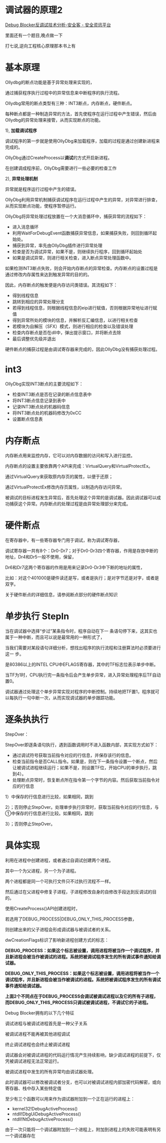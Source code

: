 # 调试器的原理2

[Debug Blocker反调试技术分析-安全客 - 安全资讯平台](https://www.anquanke.com/post/id/100115)

里面还有一个题目,晚点做一下

打七说,逆向工程核心原理那本书上有

# 基本原理

Ollydbg的断点功能是基于异常处理来实现的，

通过捕获程序执行过程中的异常信息来中断程序的执行流程。

Ollydbg常用的断点类型有三种：INT3断点，内存断点，硬件断点。

每种断点都是一种制造异常的方法，首先使程序在运行过程中产生错误，然后由Ollydbg的异常处理来接管，从而实现断点的功能。

1), **加载调试程序**

调试程序的第一步就是使用OllyDbg来加载程序，加载的过程是通过创建新进程来完成的。

OllyDbg通过CreateProcess以**调试**的方式开启新进程。

在创建调成程序前，OllyDbg需要进行一些必要的检查工作

2), **异常处理机制**

异常就是程序运行过程中产生的错误。

OllyDbg利用异常机制捕获调试程序在运行过程中产生的异常，对异常进行排查，从而实现断点功能，使程序暂停运行。

OllyDbg将异常处理过程放置在一个大消息循环中，捕获异常的流程如下：

- 进入消息循环
- 利用WaitForDebugEvent函数捕获异常信息，如果捕获失败，则回到循环起始处。
- 捕获到异常，率先由OllyDbg插件进行异常处理
- 检查是否为调试异常，如果不是，则继续执行程序，回到循环起始处
- 如果是调试异常，则进行相关检查，进入断点异常处理函数中。

如果检测INT3断点失败，则会开始内存断点的异常检查。内存断点的设置过程是通过修改内存属性来达到触发异常的目的的。

因此，内存断点的触发便是内存访问类错误。其流程如下：

- 得到线程信息
- 跳转到相应的异常处理分支
- 若得到线程信息，则根据线程信息的eip进行赋值，否则根据异常地址进行赋值
- 得到异常所处的模块的信息，并解析反汇编信息，以进行相关检查
- 若模块为自解压（SFX）模式，则进行相应的检查以及错误处理
- 检查内存断点是否在dll中，弹出提示窗口，并将断点去除
- 最后调整优先级并退出

硬件断点的捕获过程是由调试寄存器来完成的，因此OllyDbg没有捕获处理过程。

# int3

OllyDbg实现INT3断点的主要流程如下：

- 检查INT3断点是否在记录的断点信息表中
- 将INT3断点信息记录到表中
- 记录INT3断点处的机器码信息
- 将INT3断点处的机器码修改为0xCC
- 设置断点信息表

# **内存断点**

内存断点用来监控内存，它可以对内存数据的访问和写入进行监控。

内存断点的设置主要依靠两个API来完成：VirtualQuery和VirtualProtectEx。

通过VirtualQuery来获取原内存页的属性，以便于还原；

通过VirtualProtectEx修改内存页属性，以制造内存访问异常。

被调试的目标进程发生异常后，首先处理这个异常的是调试器。因此调试器可以成功捕获这个异常。内存断点的处理过程是由异常处理部分来完成。

# **硬件断点**

在寄存器中，有一些寄存器专门用于调试，称为调试寄存器，

调试寄存器一共有8个：Dr0-Dr7；对于Dr0-Dr3四个寄存器，作用是存放中断的地址，Dr4和Dr5一般不使用，保留，

Dr6和Dr7这两个寄存器的作用是用来记录Dr0-Dr3中下断的地址的属性，

比如：对这个401000是硬件读还是写，或者是执行；是对字节还是对字，或者是双字。

关于硬件断点的详细信息，请参阅断点部分的硬件断点知识

# **单步执行 StepIn**

当在调试器中选择“步过”某条指令时，程序自动在下一 条语句停下来，这其实也属于一种中断，而且可以说是最常用的一种形式了，

当我们需要对某段语句详细分析，想找出程序的执行流程和注册算法时必须要进行这一 步。

是80386以上的INTEL CPU中EFLAGS寄存器，其中的TF标志位表示单步中断。

当TF为1时，CPU执行完一条指令后会产生单步异常，进入异常处理程序后TF自动置0。

调试器通过处理这个单步异常实现对程序的中断控制。持续地把TF置1，程序就可以每执行一句中断一次，从而实现调试器的单步跟踪功能。

# 逐条执**执行**

StepOver：

StepOver即逐条语句执行，遇到函数调用时不进入函数内部，其实现方式如下：

- 通过调试符号获取当前指令对应的行信息，并保存该行的信息。
- 检查当前指令是否CALL指令。如果是，则在下一条指令设置一个断点，然后让被调试进程继续运行；如果不是，则设置TF位，开始CPU的单步执行，跳到4）。
- 处理断点异常时，恢复断点所在指令第一个字节的内容。然后获取当前指令对应的行信息

1）中保存的行信息进行比较，如果相同，跳到

2）；否则停止StepOver。处理单步执行异常时，获取当前指令对应的行信息，与①中保存的行信息进行比较。如果相同，跳到

3）；否则停止StepOver。

# 具体实现

[](https://github.com/redqx/mycode/tree/87532ad03fa2a8e5bbcb355942c4a43181a01708/Re/Antidbg/DebugBlocker)

利用在进程中创建进程，或者通过自调试创建两个进程。

其中一个为父进程，另一个为子进程。

两个进程都是同一个可执行文件只不过执行流程不一样。

然后通过在父进程中修复子进程，子进程修改自身的自修改手段达到反调试的目的。

使用CreateProcess()API创建进程时，

若选用了DEBUG_PROCESS|DEBUG_ONLY_THIS_PROCESS参数，

则创建出来的父子进程会形成调试器与被调试者的关系。

dwCreationFlags标识了影响新进程创建方式的标志：

**DEBUG_PROCESS：如果这个标志被设置，调用进程将被当作一个调试程序，并且新进程会被当作被调试的进程。系统把被调试程序发生的所有调试事件通知给调试器。**

**DEBUG_ONLY_THIS_PROCESS：如果这个标志被设置，调用进程将被当作一个调试程序，并且新进程会被当作被调试的进程。系统把被调试程序发生的所有调试事件通知给调试器。**

**上面2个不同点在于DEBUG_PROCESS会调试被调试进程以及它的所有子进程，而DEBUG_ONLY_THIS_PROCESS只调试被调试进程，不调试它的子进程。**

Debug Blocker拥有的以下几个特征

调试进程与被调试进程首先是一种父子关系

被调试进程不能再被其他进程调试

终止调试进程也会终止被调试进程

调试器会对被调试进程的代码运行情况产生持续影响，缺少调试进程的前提下，仅凭被调试进程无法正常运行。

被调试进程中发生的所有异常均由调试器处理。

此时调试器可以修改被调试者分支，也可以对被调试进程内部加密代码解密，或向寄存器、栈中存入某些特定值

至少有三个函数可以用来作为调试器附加到一个正在运行的进程上：

- kernel32!DebugActiveProcess()
- ntdll!DbgUiDebugActiveProcess()
- ntdll!NtDebugActiveProcess()

由于一次只能将一个调试器附加到一个进程上，附加到进程上的失败可能表明有另一个调试器存在